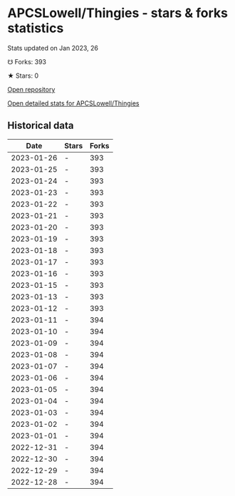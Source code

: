 # APCSLowell/Thingies - stars & forks statistics

Stats updated on Jan 2023, 26

☋ Forks: 393

★ Stars: 0

[Open repository](https://github.com/APCSLowell/Thingies)

[Open detailed stats for APCSLowell/Thingies](https://reviewgithub.com/rep/APCSLowell/Thingies)

## Historical data
| Date | Stars | Forks |
|------|-------|-------|
| 2023-01-26 | - | 393 | 
| 2023-01-25 | - | 393 | 
| 2023-01-24 | - | 393 | 
| 2023-01-23 | - | 393 | 
| 2023-01-22 | - | 393 | 
| 2023-01-21 | - | 393 | 
| 2023-01-20 | - | 393 | 
| 2023-01-19 | - | 393 | 
| 2023-01-18 | - | 393 | 
| 2023-01-17 | - | 393 | 
| 2023-01-16 | - | 393 | 
| 2023-01-15 | - | 393 | 
| 2023-01-13 | - | 393 | 
| 2023-01-12 | - | 393 | 
| 2023-01-11 | - | 394 | 
| 2023-01-10 | - | 394 | 
| 2023-01-09 | - | 394 | 
| 2023-01-08 | - | 394 | 
| 2023-01-07 | - | 394 | 
| 2023-01-06 | - | 394 | 
| 2023-01-05 | - | 394 | 
| 2023-01-04 | - | 394 | 
| 2023-01-03 | - | 394 | 
| 2023-01-02 | - | 394 | 
| 2023-01-01 | - | 394 | 
| 2022-12-31 | - | 394 | 
| 2022-12-30 | - | 394 | 
| 2022-12-29 | - | 394 | 
| 2022-12-28 | - | 394 | 

